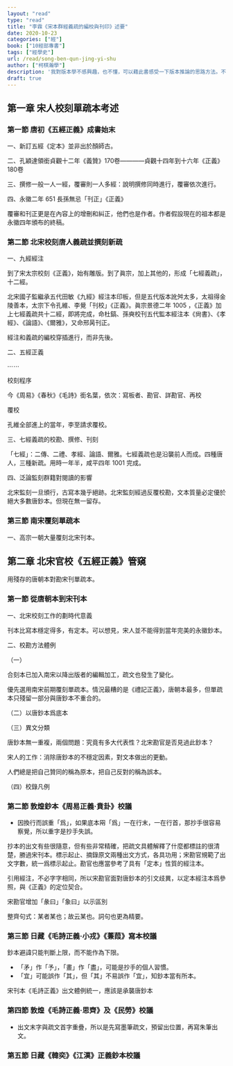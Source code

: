 ```yaml
---
layout: "read"
type: "read"
title: "李霖《宋本群經義疏的編校與刊印》述要"
date: 2020-10-23
categories: ["經"]
book: ["10經部專書"]
tags: ["經學史"]
url: /read/song-ben-qun-jing-yi-shu
author: ["柯棋瀚學"]
description: '我對版本學不感興趣，也不懂，可以藉此書感受一下版本推論的思路方法。不過這部分我都沒怎麼記，在書裏。'
draft: true
---
```


## 第一章 宋人校刻單疏本考述

### 第一節 唐初《五經正義》成書始末

一、新訂五經《定本》並非出於顏師古。

二、孔穎達領銜貞觀十二年《義贊》170卷————貞觀十四年到十六年《正義》180卷

三、撰修一般一人一經，覆審則一人多經：說明撰修同時進行，覆審依次進行。

四、永徽二年 651 長孫無忌「刊正」《正義》

覆審和刊正更是在內容上的增刪和糾正，他們也是作者。作者假設現在的祖本都是永徽四年頒布的終稿。

### 第二節 北宋校刻唐人義疏並撰刻新疏

一、九經經注

到了宋太宗校刻《正義》，始有雕版。到了眞宗，加上其他的，形成「七經義疏」，十二經。

北宋國子監繼承五代田敏《九經》經注本印板，但是五代版本訛舛太多，太祖得金陵善本，太宗下令孔維、李覺「刊校」《正義》。眞宗景德二年 1005 ，《正義》加上七經義疏共十二經，即將完成，命杜鎬、孫奭校刊五代監本經注本《尙書》、《孝經》、《論語》、《爾雅》，又命邢昺刊正。

經注和義疏的編校穿插進行，而非先後。

二、五經正義

⋯⋯

校刻程序

今《周易》《春秋》《毛詩》銜名葉，依次：寫板者、勘官、詳勘官、再校

覆校

孔維全部進上的當年，李至請求覆校。

三、七經義疏的校勘、撰修、刊刻

「七經」：二傳、二禮、孝經、論語、爾雅。七經義疏也是沿襲前人而成。四種唐人，三種新疏。用時一年半，咸平四年 1001 完成。

四、泛論監刻群籍對閱讀的影響

北宋監刻一旦頒行，古寫本幾乎絕跡。北宋監刻經過反覆校勘，文本質量必定優於絕大多數唐鈔本。但現在無一留存。

### 第三節 南宋覆刻單疏本

一、高宗一朝大量覆刻北宋刊本。

## 第二章 北宋官校《五經正義》管窺

用殘存的唐朝本對勘宋刊單疏本。

### 第一節 從唐朝本到宋刊本

一、北宋校刻工作的劃時代意義

刊本比寫本穩定得多，有定本。可以想見，宋人並不能得到當年完美的永徽鈔本。

二、校勘方法體例

（一）

合刻本已加入南宋以降出版者的編輯加工，疏文也發生了變化。

優先選用南宋前期覆刻單疏本。情況最糟的是《禮記正義》，唐朝本最多，但單疏本只殘留一部分與唐鈔本不重合的。

（二）以唐鈔本爲底本

（三）異文分類

唐鈔本無一重複，兩個問題：究竟有多大代表性？北宋勘官是否見過此鈔本？

宋人的工作：消除唐鈔本的不穩定因素，對文本做出的更動。

人們總是把自己贊同的稱為原本，把自己反對的稱為誤本。

（四）校錄凡例

### 第二節 敦煌鈔本《周易正義·賁卦》校議

- 因換行而誤重「爲」，如果底本㒳「爲」一在行末，一在行首，那抄手很容易察覺，所以重字是抄手失誤。

抄本的出文有些很隨意，但有些非常精確，把疏文具體解釋了什麼都標註的很清楚，勝過宋刊本。標示起止、摘錄原文兩種出文方式，各具功用；宋勘官規範了出文字數，統一爲標示起止。勘官也應當參考了具有「定本」性質的經注本。

引用經注，不必字字相同，所以宋勘官面對唐鈔本的引文歧異，以定本經注本爲參照，與《正義》的定位契合。

宋勘官增加「彖曰」「象曰」以示區別

整齊句式：某者某也；故云某也。詞句也更為精要。

### 第三節 日藏《毛詩正義·小戎》《蒹葭》寫本校議

鈔本避諱只能判斷上限，而不能作為下限。

- 「矛」作「予」，「畫」作「盡」，可能是抄手的個人習慣。
- 「宜」可能誤作「其」，但「其」不易誤作「宜」，知鈔本當有所本。

宋刊本《毛詩正義》出文體例統一，應該是承襲唐鈔本

### 第四節 敦煌《毛詩正義·思齊》及《民勞》校議

- 出文末字與疏文首字重疊，所以是先寫墨筆疏文，預留出位置，再寫朱筆出文。

### 第五節 日藏《韓奕》《江漢》正義鈔本校議







































